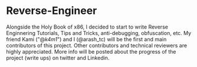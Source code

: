 # Reverse-Engineer
Alongside the Holy Book of x86, I decided to start to write Reverse Enginnering Tutorials, Tips and Tricks, anti-debugging, obfuscation, etc. My friend Kami ("@_k4m1_") and I (@arash_tc) will be the first and main contributors of this project. Other contributors and technical reviewers are highly appreciated. More info will be posted about the progress of the project (write ups) on twitter and Linkedin.


